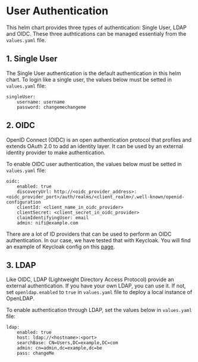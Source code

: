 User Authentication
=============

This helm chart provides three types of authentication: Single User, LDAP and OIDC. These three authtications can be managed essentialy from the `values.yaml` file. 


## 1. Single User

The Single User authentication is the default authentication in this helm chart. To login like a single user, the values below must be setted in `values.yaml` file:

````
singleUser:
    username: username
    password: changemechangeme
````

## 2. OIDC

OpenID Connect (OIDC) is an open authentication protocol that profiles and extends OAuth 2.0 to add an identity layer. It can be used by an external identity provider to make authentication. 

To enable OIDC user authentication, the values below must be setted in `values.yaml` file:

````
oidc:
    enabled: true
    discoveryUrl: http://<oidc_provider_address>:<oidc_provider_port>/auth/realms/<client_realm>/.well-known/openid-configuration
    clientId: <client_name_in_oidc_provider>
    clientSecret: <client_secret_in_oidc_provider>
    claimIdentifyingUser: email
    admin: nifi@example.com
````

There are a lot of ID providers that can be used to perform an OIDC authentication. In our case, we have tested that with Keycloak. You will find an example of Keycloak config on this [page](https://github.com/cetic/helm-nifi/tree/feature/nifi_1.14.0/doc/KEYCLOAK.md).


## 3. LDAP

Like OIDC, LDAP (Lightweight Directory Access Protocol) provide an external authentication. If you have your own LDAP, you can use it. If not, set `openldap.enabled` to `true` in `values.yaml` file to deploy a local instance of OpenLDAP.

To enable authentication through LDAP, set the values below in `values.yaml` file:

````
ldap:
    enabled: true
    host: ldap://<hostname>:<port>
    searchBase: CN=Users,DC=example,DC=com
    admin: cn=admin,dc=example,dc=be
    pass: changeMe
````

